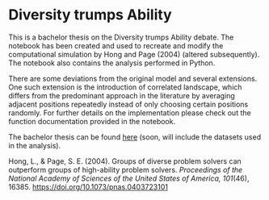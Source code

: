 # Diversity trumps Ability

This is a bachelor thesis on the Diversity trumps Ability debate. The notebook has been created and used to recreate and modify the computational simulation by Hong and Page (2004) (altered subsequently). The notebook also contains the analysis performed in Python. 

There are some deviations from the original model and several extensions. One such extension is the introduction of correlated landscape, which differs from the predominant approach in the literature by averaging adjacent positions repeatedly instead of only choosing certain positions randomly. For further details on the implementation please check out the function documentation provided in the notebook. 

The bachelor thesis can be found [here](osf.io/4ypk3) (soon, will include the datasets used in the analysis). 

Hong, L., & Page, S. E. (2004). Groups of diverse problem solvers can outperform groups of high-ability problem solvers. *Proceedings of the National Academy of Sciences of the United States of America, 101*(46), 16385. https://doi.org/10.1073/pnas.0403723101
